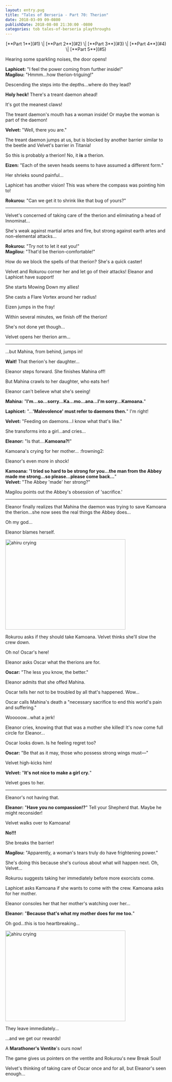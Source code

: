 ```yaml
---
layout: entry.pug
title: "Tales of Berseria - Part 70: Therion"
date: 2018-03-09 09-0800
publishDate: 2018-08-08 21:30:00 -0800
categories: tob tales-of-berseria playthroughs
---
```


<p style="text-align: center" markdown="1">[**Part 1**](#1) \| [**Part 2**](#2) \| [**Part 3**](#3) \| [**Part 4**](#4) \| [**Part 5**](#5)</p>

<a name="1"></a>

Hearing some sparkling noises, the door opens!

**Laphicet:** "I feel the power coming from further inside!"<br/>
**Magilou:** "Hmmm...how therion-triguing!"

Descending the steps into the depths...where do they lead?

**Holy heck!** There's a treant daemon ahead!

It's got the meanest claws!

The treant daemon's mouth has a woman inside! Or maybe the woman is part of the daemon!

**Velvet:** "Well, there you are."

The treant daemon jumps at us, but is blocked by another barrier similar to the beetle and Velvet's barrier in Titania!

So this is probably a therion! No, it **is** a therion.

**Eizen:** "Each of the seven heads seems to have assumed a different form."

Her shrieks sound painful...

Laphicet has another vision! This was where the compass was pointing him to!

**Rokurou:** "Can we get it to shrink like that bug of yours?"

<a name="2"></a>

---

Velvet's concerned of taking care of the therion and eliminating a head of Innominat...

She's weak against martial artes and fire, but strong against earth artes and non-elemental attacks...

**Rokurou:** "Try not to let it eat you!"<br/>
**Magilou:** "That'd be therion-comfortable!"

How do we block the spells of that therion? She's a quick caster!

Velvet and Rokurou corner her and let go of their attacks! Eleanor and Laphicet have support!

She starts Mowing Down my allies!

She casts a Flare Vortex around her radius!

Eizen jumps in the fray!

Within several minutes, we finish off the therion!

She's not done yet though...

Velvet opens her therion arm...

<a name="3"></a>

---

...but Mahina, from behind, jumps in!

**Wait!** That therion's her daughter...

Eleanor steps forward. She finishes Mahina off!

But Mahina crawls to her daughter, who eats her!

Eleanor can't believe what she's seeing!

**Mahina:** "**I'm...so...sorry...Ka...mo...ana...I'm sorry...Kamoana.**"

**Laphicet:** "...**'Malevolence' must refer to daemons then.**" I'm right!

**Velvet:** "Feeding on daemons...I know what that's like."

She transforms into a girl...and cries...

**Eleanor:** "Is that....**Kamoana?!**"

Kamoana's crying for her mother... :frowning2:

Eleanor's even more in shock!

**Kamoana:** "**I tried so hard to be strong for you...the man from the Abbey made me strong...so please...please come back...**"<br/>
**Velvet:** "The Abbey 'made' her strong?"

Magilou points out the Abbey's obsession of 'sacrifice.'

<a name="4"></a>

---

Eleanor finally realizes that Mahina the daemon was trying to save Kamoana the therion...she now sees the real things the Abbey does...

Oh my god...

Eleanor blames herself.

<img src="https://i.imgur.com/o1dpVLZ.jpg" alt="ahiru crying" width="375" height="281.25" />

Rokurou asks if they should take Kamoana. Velvet thinks she'll slow the crew down.

Oh no! Oscar's here!

Eleanor asks Oscar what the therions are for.

**Oscar:** "The less you know, the better."

Eleanor admits that she offed Mahina.

Oscar tells her not to be troubled by all that's happened. Wow...

Oscar calls Mahina's death a "necessary sacrifice to end this world's pain and suffering."

Wooooow...what a jerk!

Eleanor cries, knowing that that was a mother she killed! It's now come full circle for Eleanor...

Oscar looks down. Is he feeling regret too?

**Oscar:** "Be that as it may, those who possess strong wings must—"

Velvet high-kicks him!

**Velvet:** "**It's not nice to make a girl cry.**"

Velvet goes to her.

<a name="5"></a>

---

Eleanor's not having that.

**Eleanor:** "**Have you no compassion!?**" Tell your Shepherd that. Maybe he might reconsider!

Velvet walks over to Kamoana!

**No!!!**

She breaks the barrier!

**Magilou:** "Apparently, a woman's tears truly do have frightening power."

She's doing this because she's curious about what will happen next. Oh, Velvet...

Rokurou suggests taking her immediately before more exorcists come.

Laphicet asks Kamoana if she wants to come with the crew. Kamoana asks for her mother.

Eleanor consoles her that her mother's watching over her...

**Eleanor:** "**Because that's what my mother does for me too.**"

Oh god...this is too heartbreaking...

<img src="https://i.imgur.com/3rT7GoD.jpg" alt="ahiru crying" width="375" height="281.25" />

They leave immediately...

...and we get our rewards!

A **Marathoner's Ventite**'s ours now!

The game gives us pointers on the ventite and Rokurou's new Break Soul!

Velvet's thinking of taking care of Oscar once and for all, but Eleanor's seen enough...